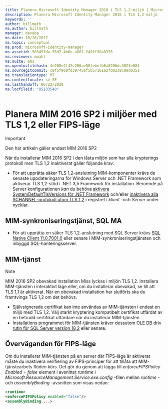 ```yaml
---
title: Planera Microsoft Identity Manager 2016 i TLS 1,2-miljö | Microsoft Docs
description: Planera Microsoft Identity Manager 2016 i TLS 1,2-miljö
keywords: ''
author: billmath
ms.author: billmath
manager: daveba
ms.date: 10/26/2017
ms.topic: conceptual
ms.prod: microsoft-identity-manager
ms.assetid: 50345fda-56d7-4b6e-a861-f49ff90a8376
ms.reviewer: mwahl
ms.suite: ems
ms.openlocfilehash: 4e208e2f42c206ae50febefb6a8206dc3823e084
ms.sourcegitcommit: c9f5f960fd39745bf5b57161a2fd0238c88d035a
ms.translationtype: MT
ms.contentlocale: sv-SE
ms.lasthandoff: 06/22/2020
ms.locfileid: "85133540"
---
```

# <a name="planning-mim-2016-sp2-in-tls-12-or-fips-mode-environments"></a>Planera MIM 2016 SP2 i miljöer med TLS 1,2 eller FIPS-läge


> [!IMPORTANT]
> Den här artikeln gäller endast MIM 2016 SP2

När du installerar MIM 2016 SP2 i den låsta miljön som har alla krypterings protokoll men TLS 1,2 inaktiverat gäller följande krav:
- För att upprätta säker TLS 1,2-anslutning MIM-komponenter krävs de senaste uppdateringarna för Windows Server och .NET Framework som aktiverar TLS 1,2-stöd i .NET 3,5 Framework för installation. Beroende på Server konfigurationen *kan* du behöva [aktivera SystemDefaultTlsVersions för .NET Framework](https://support.microsoft.com/help/3154520/support-for-tls-system-default-versions-included-in-the-net-framework) och/eller [inaktivera alla SCHANNEL-protokoll utom TLS 1,2](https://docs.microsoft.com/windows-server/security/tls/tls-registry-settings) i registret i *klient* -och *Server* under nycklar.

## <a name="mim-synchronization-service-sql-ma"></a>MIM-synkroniseringstjänst, SQL MA

- För att upprätta en säker TLS 1,2-anslutning med SQL Server krävs [SQL Native Client 11.0.7001.0](https://www.microsoft.com/download/details.aspx?id=50402) eller senare i MIM-synkroniseringstjänsten och inbyggd SQL-hanteringsserver.

## <a name="mim-service"></a>MIM-tjänst
   >[!NOTE]
   >MIM 2016 SP2 obevakad installation Miss lyckas i miljön TLS 1,2. Installera MIM-tjänsten i interaktivt läge eller, om du installerar obevakad, se till att TLS 1,1 är aktiverat. När en obevakad installation har slutförts ska du framtvinga TLS 1,2 om det behövs.

- Självsignerade certifikat kan inte användas av MIM-tjänsten i endast en miljö med TLS 1,2. Välj starkt kryptering kompatibelt certifikat utfärdat av en betrodd certifikat utfärdare när du installerar MIM-tjänsten.
- Installations programmet för MIM-tjänsten kräver dessutom [OLE DB driv rutin för SQL Server version 18,2](https://www.microsoft.com/download/details.aspx?id=56730) eller senare.

## <a name="fips-mode-considerations"></a>Överväganden för FIPS-läge

Om du installerar MIM-tjänsten på en server där FIPS-läge är aktiverat måste du inaktivera verifiering av FIPS-principer för att tillåta att MIM-tjänstearbets flöden körs. Det gör du genom att lägga till *enforceFIPSPolicy Enabled = false* element i avsnittet *runtime* i *Microsoft.ResourceManagement.Service.exe.config* -filen mellan *runtime* -och *assemblyBinding* -avsnitten som visas nedan:

```XML
<runtime>
<enforceFIPSPolicy enabled="false"/>
<assemblyBinding ...>
```    
